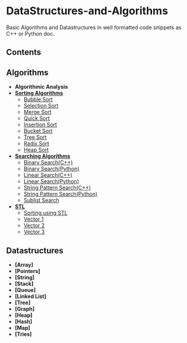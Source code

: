 # DataStructures-and-Algorithms
Basic Algorithms and Datastructures in well formatted code snippets as C++ or Python doc.

## Contents
## Algorithms
* **Algorithmic Analysis**
* **[Sorting Algorithms](https://github.com/jayanthj737/DataStructures-and-Algorithms/tree/master/Sorting)**
  * [Bubble Sort](https://github.com/jayanthj737/DataStructures-and-Algorithms/blob/master/Sorting/BubbleSort.cpp)
  * [Selection Sort](https://github.com/jayanthj737/DataStructures-and-Algorithms/blob/master/Sorting/SelectionSort.cpp)
  * [Merge Sort](https://github.com/jayanthj737/DataStructures-and-Algorithms/blob/master/Sorting/MergeSort.cpp)
  * [Quick Sort](https://github.com/jayanthj737/DataStructures-and-Algorithms/blob/master/Sorting/QuickSort.cpp)
  * [Insertion Sort](https://github.com/jayanthj737/DataStructures-and-Algorithms/blob/master/Sorting/InsertionSort.cpp)
  * [Bucket Sort](https://github.com/jayanthj737/DataStructures-and-Algorithms/blob/master/Sorting/BucketSort.cpp)
  * [Tree Sort](https://github.com/jayanthj737/DataStructures-and-Algorithms/blob/master/Sorting/TreeSort.cpp)
  * [Radix Sort](https://github.com/jayanthj737/DataStructures-and-Algorithms/blob/master/Sorting/RadixSort.cpp)
  * [Heap Sort](https://github.com/jayanthj737/DataStructures-and-Algorithms/blob/master/Sorting/HeapSort.cpp)
* **[Searching Algorithms](https://github.com/jayanthj737/DataStructures-and-Algorithms/tree/master/Searching)**
  * [Binary Search(C++)](https://github.com/jayanthj737/DataStructures-and-Algorithms/blob/master/Searching/BinarySearch.cpp)
  * [Binary Search(Python)](https://github.com/jayanthj737/DataStructures-and-Algorithms/blob/master/Searching/BinarySearch.py)
  * [Linear Search(C++)](https://github.com/jayanthj737/DataStructures-and-Algorithms/blob/master/Searching/LinearSearch.cpp)
  * [Linear Search(Python)](https://github.com/jayanthj737/DataStructures-and-Algorithms/blob/master/Searching/LinearSearch.py)
  * [String Pattern Search(C++)](https://github.com/jayanthj737/DataStructures-and-Algorithms/blob/master/Searching/stringpattern.cpp)
  * [String Pattern Search(Python)](https://github.com/jayanthj737/DataStructures-and-Algorithms/blob/master/Searching/stringPattern.py)
  * [Sublist Search](https://github.com/jayanthj737/DataStructures-and-Algorithms/blob/master/Searching/Sublistsearch.cpp)
* **[STL](https://github.com/jayanthj737/DataStructures-and-Algorithms/tree/master/STL)**
  * [Sorting using STL](https://github.com/jayanthj737/DataStructures-and-Algorithms/blob/master/STL/Sort().cpp)
  * [Vector 1](https://github.com/jayanthj737/DataStructures-and-Algorithms/blob/master/STL/STL.cpp)
  * [Vector 2](https://github.com/jayanthj737/DataStructures-and-Algorithms/blob/master/STL/Vector.cpp)
  * [Vector 3](https://github.com/jayanthj737/DataStructures-and-Algorithms/blob/master/STL/VectorModifiers.cpp)
  
## Datastructures
  * **[Array]**
  * **[Pointers]**
  * **[String]**
  * **[Stack]**
  * **[Queue]**
  * **[Linked List]**
  * **[Tree]**
  * **[Graph]**
  * **[Heap]**
  * **[Hash]**
  * **[Map]**
  * **[Tries]**
